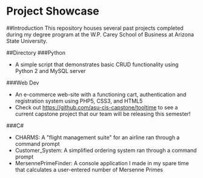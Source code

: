 # Project Showcase

##Introduction
This repository houses several past projects completed during my degree program at the W.P. Carey School of Business at Arizona State University. 

##Directory
###Python
* A simple script that demonstrates basic CRUD functionality using Python 2 and MySQL server

###Web Dev
* An e-commerce web-site with a functioning cart, authentication and registration system using PHP5, CSS3, and HTML5
* Check out https://github.com/asu-cis-capstone/tooltime to see a current capstone project that our team will be releasing this semester!

###C\#
* CHARMS: A "flight management suite" for an airline ran through a command prompt
* Customer_System: A simplified ordering system ran through a command prompt
* MersennePrimeFinder: A console application I made in my spare time that calculates a user-entered number of Mersenne Primes
